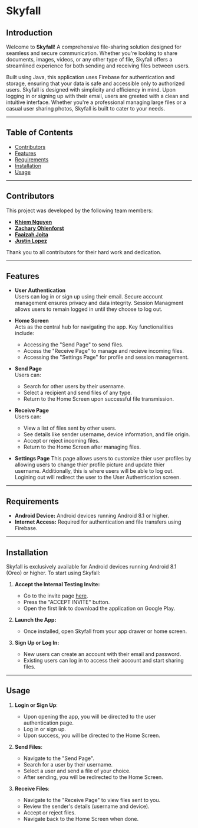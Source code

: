 # Skyfall

## Introduction

Welcome to **Skyfall**! A comprehensive file-sharing solution designed for seamless and secure communication. Whether you're looking to share documents, images, videos, or any other type of file, Skyfall offers a streamlined experience for both sending and receiving files between users. 

Built using Java, this application uses Firebase for authentication and storage, ensuring that your data is safe and accessible only to authorized users. Skyfall is designed with simplicity and efficiency in mind. Upon logging in or signing up with their email, users are greeted with a clean and intuitive interface. Whether you're a professional managing large files or a casual user sharing photos, Skyfall is built to cater to your needs.

-----------------------------------------------------------------------------------------------------------------

## Table of Contents
- [Contributors](#contributors)
- [Features](#features)
- [Requirements](#requirements)
- [Installation](#installation)
- [Usage](#usage)

-----------------------------------------------------------------------------------------------------------------

## Contributors 
This project was developed by the following team members: 
- [**Khiem Nguyen**](https://github.com/KhiemNguyen15)
- [**Zachary Ohlenforst**](https://github.com/zachattack168)
- [**Faaizah Joita**](https://github.com/JoyJoita)
- [**Justin Lopez**](https://github.com/Justin-N-Lopez)

Thank you to all contributors for their hard work and dedication.

-----------------------------------------------------------------------------------------------------------------

## Features

- **User Authentication**  
  Users can log in or sign up using their email. Secure account management ensures privacy and data integrity. Session Managment allows users to remain logged in until they choose to log out.

- **Home Screen**  
  Acts as the central hub for navigating the app.
  Key functionalities include: 
  - Accessing the "Send Page" to send files.  
  - Access the "Receive Page" to manage and recieve incoming files. 
  - Accessing the "Settings Page" for profile and session management.

- **Send Page**  
  Users can:  
  - Search for other users by their username.  
  - Select a recipient and send files of any type.  
  - Return to the Home Screen upon successful file transmission.  

- **Receive Page**  
  Users can:  
  - View a list of files sent by other users.  
  - See details like sender username, device information, and file origin.  
  - Accept or reject incoming files.  
  - Return to the Home Screen after managing files.
 
- **Settings Page**
  This page allows users to customize thier user profiles by allowing users to change thier profile picture and update thier username. Additionally, this is where users will be able to log out. Logining out will redirect the user to the User Authentication screen.

-----------------------------------------------------------------------------------------------------------------

## Requirements 

- **Android Device:**  Android devices running Android 8.1 or higher.
- **Internet Access:** Required for authentication and file transfers using Firebase.

-----------------------------------------------------------------------------------------------------------------

## Installation

Skyfall is exclusively available for Android devices running Android 8.1 (Oreo) or higher. To start using Skyfall:

1. **Accept the Internal Testing Invite:**
   - Go to the invite page [here](https://play.google.com/apps/internaltest/4700938293546242023).
   - Press the "ACCEPT INVITE" button.
   - Open the first link to download the application on Google Play.

2. **Launch the App:**
   - Once installed, open Skyfall from your app drawer or home screen.

3. **Sign Up or Log In:**
   - New users can create an account with their email and password.
   - Existing users can log in to access their account and start sharing files.

-----------------------------------------------------------------------------------------------------------------

## Usage

1. **Login or Sign Up**:  
   - Upon opening the app, you will be directed to the user authentication page.
   - Log in or sign up.  
   - Upon success, you will be directed to the Home Screen.

3. **Send Files**:  
   - Navigate to the "Send Page".  
   - Search for a user by their username.  
   - Select a user and send a file of your choice.  
   - After sending, you will be redirected to the Home Screen.

4. **Receive Files**:  
   - Navigate to the "Receive Page" to view files sent to you.
   - Review the sender's details (username and device).
   - Accept or reject files.
   - Navigate back to the Home Screen when done.
